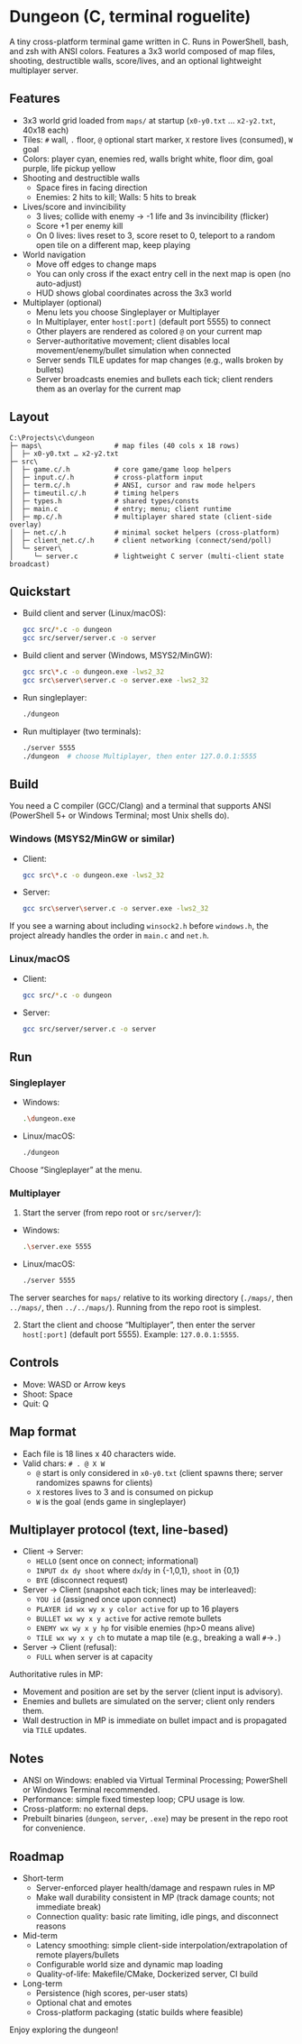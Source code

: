 # Dungeon (C, terminal roguelite)

A tiny cross-platform terminal game written in C. Runs in PowerShell, bash, and zsh with ANSI colors. Features a 3x3 world composed of map files, shooting, destructible walls, score/lives, and an optional lightweight multiplayer server.

## Features
- 3x3 world grid loaded from `maps/` at startup (`x0-y0.txt` … `x2-y2.txt`, 40x18 each)
- Tiles: `#` wall, `.` floor, `@` optional start marker, `X` restore lives (consumed), `W` goal
- Colors: player cyan, enemies red, walls bright white, floor dim, goal purple, life pickup yellow
- Shooting and destructible walls
  - Space fires in facing direction
  - Enemies: 2 hits to kill; Walls: 5 hits to break
- Lives/score and invincibility
  - 3 lives; collide with enemy → -1 life and 3s invincibility (flicker)
  - Score +1 per enemy kill
  - On 0 lives: lives reset to 3, score reset to 0, teleport to a random open tile on a different map, keep playing
- World navigation
  - Move off edges to change maps
  - You can only cross if the exact entry cell in the next map is open (no auto-adjust)
  - HUD shows global coordinates across the 3x3 world
- Multiplayer (optional)
  - Menu lets you choose Singleplayer or Multiplayer
  - In Multiplayer, enter `host[:port]` (default port 5555) to connect
  - Other players are rendered as colored `@` on your current map
  - Server-authoritative movement; client disables local movement/enemy/bullet simulation when connected
  - Server sends TILE updates for map changes (e.g., walls broken by bullets)
  - Server broadcasts enemies and bullets each tick; client renders them as an overlay for the current map

## Layout
```
C:\Projects\c\dungeon
├─ maps\                  # map files (40 cols x 18 rows)
│  ├─ x0-y0.txt … x2-y2.txt
├─ src\
│  ├─ game.c/.h           # core game/game loop helpers
│  ├─ input.c/.h          # cross-platform input
│  ├─ term.c/.h           # ANSI, cursor and raw mode helpers
│  ├─ timeutil.c/.h       # timing helpers
│  ├─ types.h             # shared types/consts
│  ├─ main.c              # entry; menu; client runtime
│  ├─ mp.c/.h             # multiplayer shared state (client-side overlay)
│  ├─ net.c/.h            # minimal socket helpers (cross-platform)
│  ├─ client_net.c/.h     # client networking (connect/send/poll)
│  └─ server\
│     └─ server.c         # lightweight C server (multi-client state broadcast)
```

## Quickstart
- Build client and server (Linux/macOS):
  ```bash
  gcc src/*.c -o dungeon
  gcc src/server/server.c -o server
  ```
- Build client and server (Windows, MSYS2/MinGW):
  ```bash
  gcc src\*.c -o dungeon.exe -lws2_32
  gcc src\server\server.c -o server.exe -lws2_32
  ```
- Run singleplayer:
  ```bash
  ./dungeon
  ```
- Run multiplayer (two terminals):
  ```bash
  ./server 5555
  ./dungeon  # choose Multiplayer, then enter 127.0.0.1:5555
  ```

## Build
You need a C compiler (GCC/Clang) and a terminal that supports ANSI (PowerShell 5+ or Windows Terminal; most Unix shells do).

### Windows (MSYS2/MinGW or similar)
- Client:
  ```bash
  gcc src\*.c -o dungeon.exe -lws2_32
  ```
- Server:
  ```bash
  gcc src\server\server.c -o server.exe -lws2_32
  ```

If you see a warning about including `winsock2.h` before `windows.h`, the project already handles the order in `main.c` and `net.h`.

### Linux/macOS
- Client:
  ```bash
  gcc src/*.c -o dungeon
  ```
- Server:
  ```bash
  gcc src/server/server.c -o server
  ```

## Run
### Singleplayer
- Windows:
  ```bash
  .\dungeon.exe
  ```
- Linux/macOS:
  ```bash
  ./dungeon
  ```

Choose “Singleplayer” at the menu.

### Multiplayer
1) Start the server (from repo root or `src/server/`):
- Windows:
  ```bash
  .\server.exe 5555
  ```
- Linux/macOS:
  ```bash
  ./server 5555
  ```

The server searches for `maps/` relative to its working directory (`./maps/`, then `../maps/`, then `../../maps/`). Running from the repo root is simplest.

2) Start the client and choose “Multiplayer”, then enter the server `host[:port]` (default port 5555). Example: `127.0.0.1:5555`.

## Controls
- Move: WASD or Arrow keys
- Shoot: Space
- Quit: Q

## Map format
- Each file is 18 lines x 40 characters wide.
- Valid chars: `# . @ X W`
  - `@` start is only considered in `x0-y0.txt` (client spawns there; server randomizes spawns for clients)
  - `X` restores lives to 3 and is consumed on pickup
  - `W` is the goal (ends game in singleplayer)

## Multiplayer protocol (text, line-based)
- Client → Server:
  - `HELLO` (sent once on connect; informational)
  - `INPUT dx dy shoot` where `dx`/`dy` in {-1,0,1}, `shoot` in {0,1}
  - `BYE` (disconnect request)
- Server → Client (snapshot each tick; lines may be interleaved):
  - `YOU id` (assigned once upon connect)
  - `PLAYER id wx wy x y color active` for up to 16 players
  - `BULLET wx wy x y active` for active remote bullets
  - `ENEMY wx wy x y hp` for visible enemies (hp>0 means alive)
  - `TILE wx wy x y ch` to mutate a map tile (e.g., breaking a wall `#`→`.`)
- Server → Client (refusal):
  - `FULL` when server is at capacity

Authoritative rules in MP:
- Movement and position are set by the server (client input is advisory).
- Enemies and bullets are simulated on the server; client only renders them.
- Wall destruction in MP is immediate on bullet impact and is propagated via `TILE` updates.

## Notes
- ANSI on Windows: enabled via Virtual Terminal Processing; PowerShell or Windows Terminal recommended.
- Performance: simple fixed timestep loop; CPU usage is low.
- Cross-platform: no external deps.
- Prebuilt binaries (`dungeon`, `server`, `.exe`) may be present in the repo root for convenience.

## Roadmap
- Short-term
  - Server-enforced player health/damage and respawn rules in MP
  - Make wall durability consistent in MP (track damage counts; not immediate break)
  - Connection quality: basic rate limiting, idle pings, and disconnect reasons
- Mid-term
  - Latency smoothing: simple client-side interpolation/extrapolation of remote players/bullets
  - Configurable world size and dynamic map loading
  - Quality-of-life: Makefile/CMake, Dockerized server, CI build
- Long-term
  - Persistence (high scores, per-user stats)
  - Optional chat and emotes
  - Cross-platform packaging (static builds where feasible)

Enjoy exploring the dungeon!
